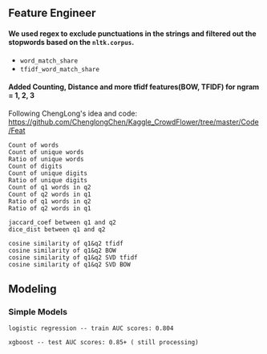## Feature Engineer

#### We used regex to exclude punctuations in the strings and  filtered out the stopwords based on the `nltk.corpus`.

* `word_match_share`
* `tfidf_word_match_share`


#### Added Counting, Distance and more tfidf features(BOW, TFIDF) for ngram = 1, 2, 3
Following ChengLong's idea and code: https://github.com/ChenglongChen/Kaggle_CrowdFlower/tree/master/Code/Feat
```
Count of words
Count of unique words
Ratio of unique words
Count of digits
Count of unique digits
Ratio of unique digits
Count of q1 words in q2
Count of q2 words in q1
Ratio of q1 words in q2
Ratio of q2 words in q1
```

```
jaccard_coef between q1 and q2
dice_dist between q1 and q2
```

```
cosine similarity of q1&q2 tfidf
cosine similarity of q1&q2 BOW
cosine similarity of q1&q2 SVD tfidf
cosine similarity of q1&q2 SVD BOW
```


##  Modeling 

### Simple Models

```
logistic regression -- train AUC scores: 0.804

xgboost -- test AUC scores: 0.85+ ( still processing)
```

